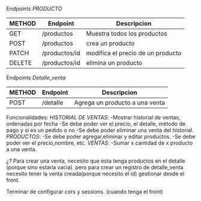 
Endpoints *PRODUCTO*

| METHOD      | Endpoint     |Descripcion                       |    
|----------   |---------     |----------                        |
| GET         | /productos   |Muestra  todos los productos      |
| POST        | /productos   | crea un producto                 |
| PATCH       | /productos/id| modifica el precio de un producto|
| DELETE      | /productos/id| elimina un producto              |



Endpoints *Detalle_venta*

| METHOD      | Endpoint      |Descripcion                                |    
|----------   |---------      |----------                                 |
| POST        | /detalle      |Agrega un producto a una venta             |


Funcionalidades: 
    *HISTORIAL DE VENTAS*: 
        -Mostrar historial de ventas, ordenadas por fecha 
        -Se debe poder ver el precio, el detalle, método de pago y si es un pedido o no
        -Se debe poder eliminar una venta del historial.
    *PRODUCTOS*:
        -Se debe poder agregar,eliminar y editar productos.
        -Se debe poder ver el precio,nombre, etc.
    *VENTAS*:
        -Sumar x cantidad de x producto a una venta.

    

*¿?* Para crear una venta, necesito que esta tenga productos en el detalle (porque sino estaría vacia).
    pero para crear un registro de detalle_venta necesito tener la venta creada(porque necesito el id)
    gestionar desde el front.  


Terminar de configurar cors y sessions. (cuando tenga el front)
